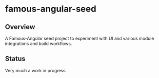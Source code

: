 # famous-angular-seed

## Overview

A Famous-Angular seed project to experiment with UI and various module integrations and build workflows.


## Status

Very much a work in progress.
